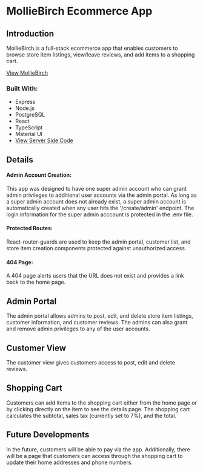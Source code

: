 # MollieBirch Ecommerce App #

## Introduction

MollieBirch is a full-stack ecommerce app that enables customers to browse store item listings, view/leave reviews, and add items to a shopping cart.

[View MollieBirch](https://hw-ecommerce-store.herokuapp.com/ "View MollieBirch")

### Built With:

* Express
* Node.js
* PostgreSQL
* React
* TypeScript
* Material UI
* [View Server Side Code](https://github.com/hewayman/redbadge-ecommerce-server/ "View Server Side Code")

## Details
#### Admin Account Creation:
This app was designed to have one super admin account who can grant admin privileges to additional user accounts via the admin portal. As long as a super admin account does not already exist, a super admin account is automatically created when any user hits the '/create/admin' endpoint. The login information for the super admin acccount is protected in the .env file.

#### Protected Routes:
React-router-guards are used to keep the admin portal, customer list, and store item creation components protected against unauthorized access.

#### 404 Page:
A 404 page alerts users that the URL does not exist and provides a link back to the home page.

## Admin Portal
The admin portal allows admins to post, edit, and delete store item listings, customer information, and customer reviews. The admins can also grant and remove admin privileges to any of the user accounts.

## Customer View
The customer view gives customers access to post, edit and delete reviews. 

## Shopping Cart
Customers can add items to the shopping cart either from the home page or by clicking directly on the item to see the details page. The shopping cart calculates the subtotal, sales tax (currently set to 7%), and the total.

## Future Developments
In the future, customers will be able to pay via the app. Additionally, there will be a page that customers can access through the shopping cart to update their home addresses and phone numbers.
